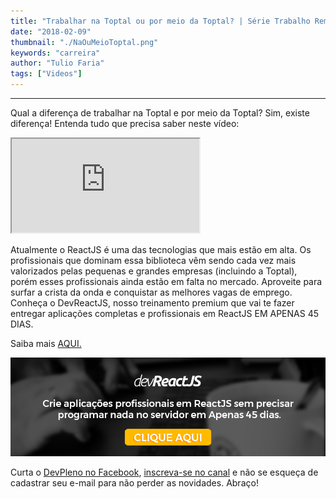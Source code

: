 ```yaml
---
title: "Trabalhar na Toptal ou por meio da Toptal? | Série Trabalho Remoto"
date: "2018-02-09"
thumbnail: "./NaOuMeioToptal.png"
keywords: "carreira"
author: "Tulio Faria"
tags: ["Videos"]
---
```


---
Qual a diferença de trabalhar na Toptal e por meio da Toptal? Sim, existe diferença! Entenda tudo que precisa saber neste vídeo: 

<div class="embed-responsive embed-responsive-16by9 mb-4">
  <iframe class="embed-responsive-item" src="https://www.youtube.com/embed/7jcWMc712Wc" allowfullscreen></iframe>
</div>

Atualmente o ReactJS é uma das tecnologias que mais estão em alta. Os profissionais que dominam essa biblioteca vêm sendo cada vez mais valorizados pelas pequenas e grandes empresas (incluindo a Toptal), porém esses profissionais ainda estão em falta no mercado. Aproveite para surfar a crista da onda e conquistar as melhores vagas de emprego. Conheça o DevReactJS, nosso treinamento premium que vai te fazer entregar aplicações completas e profissionais em ReactJS EM APENAS 45 DIAS. 

Saiba mais [AQUI.](https://www.devpleno.com/devreactjs/) 

[![Curso](./DevReact.png)](https://www.devpleno.com/devreactjs/)

Curta o [DevPleno no Facebook](https://www.facebook.com/devpleno), [inscreva-se no canal](https://www.youtube.com/devplenocom) e não se esqueça de cadastrar seu e-mail para não perder as novidades. Abraço!